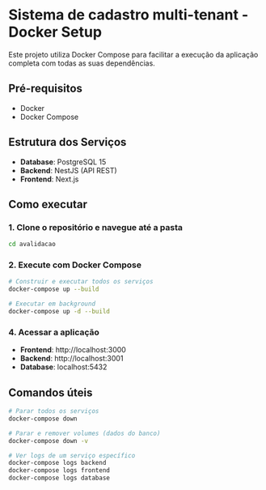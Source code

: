 # Sistema de cadastro multi-tenant - Docker Setup

Este projeto utiliza Docker Compose para facilitar a execução da aplicação completa com todas as suas dependências.

## Pré-requisitos

- Docker
- Docker Compose

## Estrutura dos Serviços

- **Database**: PostgreSQL 15
- **Backend**: NestJS (API REST)
- **Frontend**: Next.js

## Como executar

### 1. Clone o repositório e navegue até a pasta

```bash
cd avalidacao
```

### 2. Execute com Docker Compose

```bash
# Construir e executar todos os serviços
docker-compose up --build

# Executar em background
docker-compose up -d --build
```

### 4. Acessar a aplicação

- **Frontend**: http://localhost:3000
- **Backend**: http://localhost:3001
- **Database**: localhost:5432

## Comandos úteis

```bash
# Parar todos os serviços
docker-compose down

# Parar e remover volumes (dados do banco)
docker-compose down -v

# Ver logs de um serviço específico
docker-compose logs backend
docker-compose logs frontend
docker-compose logs database
